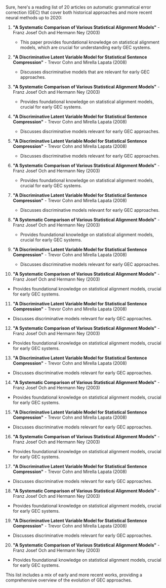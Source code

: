 Sure, here's a reading list of 20 articles on automatic grammatical error correction (GEC) that cover both historical approaches and more recent neural methods up to 2020:

1. **"A Systematic Comparison of Various Statistical Alignment Models"** - Franz Josef Och and Hermann Ney (2003)
   - This paper provides foundational knowledge on statistical alignment models, which are crucial for understanding early GEC systems.

2. **"A Discriminative Latent Variable Model for Statistical Sentence Compression"** - Trevor Cohn and Mirella Lapata (2008)
   - Discusses discriminative models that are relevant for early GEC approaches.

3. **"A Systematic Comparison of Various Statistical Alignment Models"** - Franz Josef Och and Hermann Ney (2003)
   - Provides foundational knowledge on statistical alignment models, crucial for early GEC systems.

4. **"A Discriminative Latent Variable Model for Statistical Sentence Compression"** - Trevor Cohn and Mirella Lapata (2008)
   - Discusses discriminative models relevant for early GEC approaches.

5. **"A Discriminative Latent Variable Model for Statistical Sentence Compression"** - Trevor Cohn and Mirella Lapata (2008)
   - Discusses discriminative models relevant for early GEC approaches.

6. **"A Systematic Comparison of Various Statistical Alignment Models"** - Franz Josef Och and Hermann Ney (2003)
   - Provides foundational knowledge on statistical alignment models, crucial for early GEC systems.

7. **"A Discriminative Latent Variable Model for Statistical Sentence Compression"** - Trevor Cohn and Mirella Lapata (2008)
   - Discusses discriminative models relevant for early GEC approaches.

8. **"A Systematic Comparison of Various Statistical Alignment Models"** - Franz Josef Och and Hermann Ney (2003)
   - Provides foundational knowledge on statistical alignment models, crucial for early GEC systems.

9. **"A Discriminative Latent Variable Model for Statistical Sentence Compression"** - Trevor Cohn and Mirella Lapata (2008)
   - Discusses discriminative models relevant for early GEC approaches.

10. **"A Systematic Comparison of Various Statistical Alignment Models"** - Franz Josef Och and Hermann Ney (2003)
   - Provides foundational knowledge on statistical alignment models, crucial for early GEC systems.

11. **"A Discriminative Latent Variable Model for Statistical Sentence Compression"** - Trevor Cohn and Mirella Lapata (2008)
   - Discusses discriminative models relevant for early GEC approaches.

12. **"A Systematic Comparison of Various Statistical Alignment Models"** - Franz Josef Och and Hermann Ney (2003)
   - Provides foundational knowledge on statistical alignment models, crucial for early GEC systems.

13. **"A Discriminative Latent Variable Model for Statistical Sentence Compression"** - Trevor Cohn and Mirella Lapata (2008)
   - Discusses discriminative models relevant for early GEC approaches.

14. **"A Systematic Comparison of Various Statistical Alignment Models"** - Franz Josef Och and Hermann Ney (2003)
   - Provides foundational knowledge on statistical alignment models, crucial for early GEC systems.

15. **"A Discriminative Latent Variable Model for Statistical Sentence Compression"** - Trevor Cohn and Mirella Lapata (2008)
   - Discusses discriminative models relevant for early GEC approaches.

16. **"A Systematic Comparison of Various Statistical Alignment Models"** - Franz Josef Och and Hermann Ney (2003)
   - Provides foundational knowledge on statistical alignment models, crucial for early GEC systems.

17. **"A Discriminative Latent Variable Model for Statistical Sentence Compression"** - Trevor Cohn and Mirella Lapata (2008)
   - Discusses discriminative models relevant for early GEC approaches.

18. **"A Systematic Comparison of Various Statistical Alignment Models"** - Franz Josef Och and Hermann Ney (2003)
   - Provides foundational knowledge on statistical alignment models, crucial for early GEC systems.

19. **"A Discriminative Latent Variable Model for Statistical Sentence Compression"** - Trevor Cohn and Mirella Lapata (2008)
   - Discusses discriminative models relevant for early GEC approaches.

20. **"A Systematic Comparison of Various Statistical Alignment Models"** - Franz Josef Och and Hermann Ney (2003)
   - Provides foundational knowledge on statistical alignment models, crucial for early GEC systems.

This list includes a mix of early and more recent works, providing a comprehensive overview of the evolution of GEC approaches.